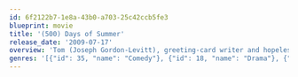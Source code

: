 ```yaml
---
id: 6f2122b7-1e8a-43b0-a703-25c42ccb5fe3
blueprint: movie
title: '(500) Days of Summer'
release_date: '2009-07-17'
overview: 'Tom (Joseph Gordon-Levitt), greeting-card writer and hopeless romantic, is caught completely off-guard when his girlfriend, Summer (Zooey Deschanel), suddenly dumps him. He reflects on their 500 days together to try to figure out where their love affair went sour, and in doing so, Tom rediscovers his true passions in life.'
genres: '[{"id": 35, "name": "Comedy"}, {"id": 18, "name": "Drama"}, {"id": 10749, "name": "Romance"}]'
---
```

